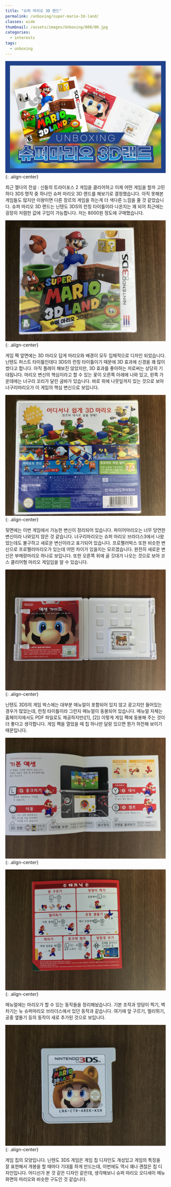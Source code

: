 ```yaml
---
title: "슈퍼 마리오 3D 랜드"
permalink: /unboxing/super-mario-3d-land/
classes: wide
thumbnail: /assets/images/Unboxing/008/00.jpg
categories:
  - interests
tags:
  - unboxing
---
```


![](/assets/images/Unboxing/008/00.jpg){: .align-center}

최근 젤다의 전설 : 신들의 트라이포스 2 게임을 클리어하고 이제 어떤 게임을 할까 고민하다 3DS 명작 중 하나인 슈퍼 마리오 3D 랜드를 해보기로 결정했습니다. 아직 못해본 게임들도 많지만 이왕이면 다른 장르의 게임을 하는게 더 색다른 느낌을 줄 것 같았습니다. 슈퍼 마리오 3D 랜드는 닌텐도 3DS의 런칭 타이틀이라 나온지는 꽤 되어 최근에는 굉장히 저렴한 값에 구입이 가능합니다. 저는 8000원 정도에 구매했습니다.

![](/assets/images/Unboxing/008/01.jpg){: .align-center}

게임 팩 앞면에는 3D 마리오 답게 마리오와 배경이 모두 입체적으로 디자인 되었습니다. 닌텐도 퍼스트 타이틀인데다 3DS의 런칭 타이틀이기 때문에 3D 효과에 신경을 꽤 많이 썼다고 합니다. 아직 플레이 해보진 않았지만, 3D 효과를 좋아하는 저로써는 상당히 기대됩니다. 마리오 변신의 핵심이라고 할 수 있는 꽃이 오른쪽 아래에 나와 있고, 왼쪽 가운데에는 너구리 꼬리가 달린 굼바가 있습니다. 바로 위에 나뭇잎까지 있는 것으로 보아 너구리마리오가 이 게임의 핵심 변신으로 보입니다.

![](/assets/images/Unboxing/008/02.jpg){: .align-center}

뒷면에는 이번 게임에서 가능한 변신이 정리되어 있습니다. 파이어마리오는 너무 당연한 변신이라 나와있지 않은 것 같습니다. 너구리마리오는 슈퍼 마리오 브라더스3에서 나왔었는데도 불구하고 새로운 변신이라고 표기되어 있습니다. 프로펠러박스 또한 비슷한 변신으로 프로펠러마리오가 있는데 어떤 차이가 있을지는 모르겠습니다. 완전히 새로운 변신은 부메랑마리오 하나로 보입니다. 또한 오른쪽 위에 골 깃대가 나오는 것으로 보아 코스 클리어형 마리오 게임임을 알 수 있습니다.

![](/assets/images/Unboxing/008/03.jpg){: .align-center}

닌텐도 3DS의 게임 박스에는 대부분 매뉴얼이 포함되어 있지 않고 광고지만 들어있는 경우가 많았는데, 런칭 타이틀이라 그런지 매뉴얼이 동봉되어 있습니다. 매뉴얼 자체는 홈페이지에서도 PDF 파일로도 제공하지만([1], [2]) 이렇게 게임 팩에 동봉해 주는 것이 더 좋다고 생각합니다. 게임 팩을 열었을 때 칩 하나만 달랑 있으면 뭔가 허전해 보이기 때문입니다.

![](/assets/images/Unboxing/008/04.jpg){: .align-center}

![](/assets/images/Unboxing/008/05.jpg){: .align-center}

매뉴얼에는 마리오가 할 수 있는 동작들을 정리해놨습니다. 기본 조작과 엉덩이 찍기, 벽차기는 뉴 슈퍼마리오 브라더스에서 있던 동작과 같습니다. 여기에 앞 구르기, 멀리뛰기, 공중 옆돌기 등의 동작이 새로 추가된 것으로 보입니다.

![](/assets/images/Unboxing/008/06.jpg){: .align-center}

게임 칩의 모양입니다. 닌텐도 3DS 게임은 게임 칩 디자인도 개성있고 게임의 특징을 잘 표현해서 개봉을 할 때마다 기대를 하게 만드는데, 이번에도 역시 꽤나 괜찮은 칩 디자인입니다. 어디선가 본 것 같은 디자인 같은데, 생각해보니 슈퍼 마리오 오디세이 메뉴 화면의 마리오와 비슷한 구도인 것 같습니다.
